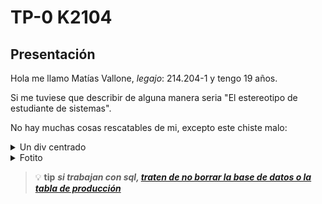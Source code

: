 # TP-0 K2104
## Presentación
Hola me llamo Matías Vallone, *legajo*: 214.204-1 y tengo 19 años.

Si me tuviese que describir de alguna manera seria "El estereotipo de estudiante de sistemas".

No hay muchas cosas rescatables de mi, excepto este chiste malo:
<details>
  <summary> Un div centrado </summary>
  <p align="right" style="background-color: #e81046; color: #fff;">
    Mentira, nadie sabe centrar un div
  </p>
<details>
   <summary> Datitos personales </summary>
   <ul> 
   <li> Soy tecnico informático y me gustaria trabajar como desarrollador backend o en networking</li>
   <li> Me gustan los videojuegos (la cantidad de veces que alguien debe haber mencionado esto es incalculable), jugaba al lol, pero decidi reintegrarme a la sociedad (aunque en momentos de debilidad vuelvo a recaer). Lo que más suelo jugar son los juegos de PS2 porque pienso usarla hasta que muera el lector de DVD, lo que mas jugué son los juegos de la saga Ratchet y Clank junto a los God of War. 
   </li>
   <li> Le tengo un poco de fobia a la pala (igual pasen chamba) </li>
   <li> No me gustan las listas</li>
   </ul>
  </details>
</details>

<details>
<summary> Fotito </summary>
<img align="left" width="320rem" height="430rem" src="https://github.com/pdepjm/2024-tp0-presentacion-MNVallone/assets/90778517/6bfa3d91-65fc-4a36-967d-a17c70fd1480">

  
</details>

>:bulb: **tip** ___si trabajan con sql, [traten de no borrar la base de datos o la tabla de producción](https://www.youtube.com/watch?v=i_cVJgIz_Cs)___ 
